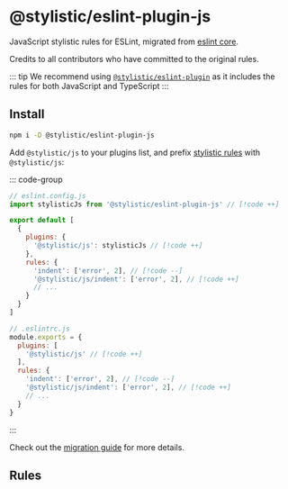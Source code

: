 # @stylistic/eslint-plugin-js

JavaScript stylistic rules for ESLint, migrated from [eslint core](https://github.com/eslint/eslint).

Credits to all contributors who have committed to the original rules.

::: tip
We recommend using [`@stylistic/eslint-plugin`](/packages/default) as it includes the rules for both JavaScript and TypeScript
:::

## Install

```sh
npm i -D @stylistic/eslint-plugin-js
```

Add `@stylistic/js` to your plugins list, and prefix [stylistic rules](#rules) with `@stylistic/js`:

::: code-group

```js [Flat Config]
// eslint.config.js
import stylisticJs from '@stylistic/eslint-plugin-js' // [!code ++]

export default [
  {
    plugins: {
      '@stylistic/js': stylisticJs // [!code ++]
    },
    rules: {
      'indent': ['error', 2], // [!code --]
      '@stylistic/js/indent': ['error', 2], // [!code ++]
      // ...
    }
  }
]
```

```js [Legacy Config]
// .eslintrc.js
module.exports = {
  plugins: [
    '@stylistic/js' // [!code ++]
  ],
  rules: {
    'indent': ['error', 2], // [!code --]
    '@stylistic/js/indent': ['error', 2], // [!code ++]
    // ...
  }
}
```

:::

Check out the [migration guide](/guide/migration) for more details.

## Rules

<RuleList package="js" />
